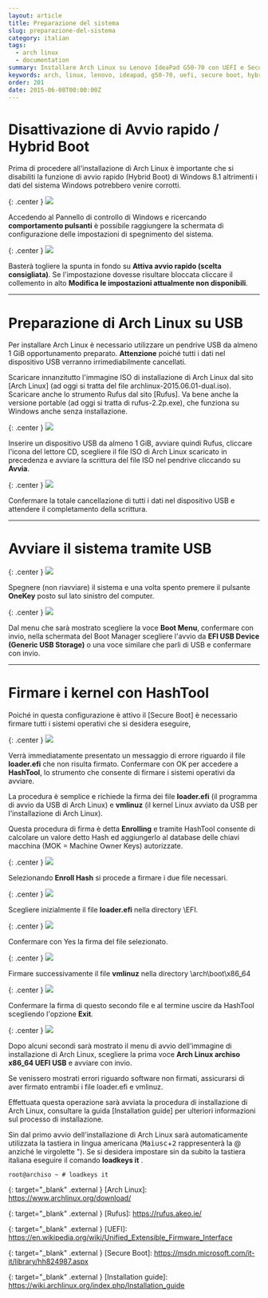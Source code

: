 ```yaml
---
layout: article
title: Preparazione del sistema
slug: preparazione-del-sistema
category: italian
tags:
  - arch linux
  - documentation
summary: Installare Arch Linux su Lenovo IdeaPad G50-70 con UEFI e Secure Boot (parte 1 - Preparazione del sistema)
keywords: arch, linux, lenovo, ideapad, g50-70, uefi, secure boot, hybrid, boot, hashtool
order: 201
date: 2015-06-08T00:00:00Z
---
```


# Disattivazione di Avvio rapido / Hybrid Boot

Prima di procedere all'installazione di Arch Linux è importante che si disabiliti
la funzione di avvio rapido (Hybrid Boot) di Windows 8.1 altrimenti i dati del
sistema Windows potrebbero venire corrotti.

{: .center }
![](/resources/articles/arch-g50-70/windows/comportamento-pulsante-spegnimento.png)

Accedendo al Pannello di controllo di Windows e ricercando **comportamento
pulsanti** è possibile raggiungere la schermata di configurazione delle
impostazioni di spegnimento del sistema.

{: .center }
![](/resources/articles/arch-g50-70/windows/disattivazione-avvio-rapido.png)

Basterà togliere la spunta in fondo su **Attiva avvio rapido (scelta consigliata)**.
Se l'impostazione dovesse risultare bloccata cliccare il collemento in alto
**Modifica le impostazioni attualmente non disponibili**.

-----

# Preparazione di Arch Linux su USB

Per installare Arch Linux è necessario utilizzare un pendrive USB da almeno 1 GiB
opportunamento preparato. **Attenzione** poiché tutti i dati nel dispositivo USB
verranno irrimediabilmente cancellati.

Scaricare innanzitutto l'immagine ISO di installazione di Arch Linux dal sito
[Arch Linux] (ad oggi si tratta del file archlinux-2015.06.01-dual.iso).
Scaricare anche lo strumento Rufus dal sito [Rufus].
Va bene anche la versione portable (ad oggi si tratta di rufus-2.2p.exe), che
funziona su Windows anche senza installazione.

{: .center }
![](/resources/articles/arch-g50-70/rufus/rufus.png)

Inserire un dispositivo USB da almeno 1 GiB, avviare quindi Rufus, cliccare
l'icona del lettore CD, scegliere il file ISO di Arch Linux scaricato in
precedenza e avviare la scrittura del file ISO nel pendrive cliccando su **Avvia**.

{: .center }
![](/resources/articles/arch-g50-70/rufus/rufus-conferma.png)

Confermare la totale cancellazione di tutti i dati nel dispositivo USB e
attendere il completamento della scrittura.

-----

# Avviare il sistema tramite USB

{: .center }
![](/resources/articles/arch-g50-70/lenovo-laptop-g50-70-sx.png)

Spegnere (non riavviare) il sistema e una volta spento premere il pulsante
**OneKey** posto sul lato sinistro del computer.

{: .center }
![](/resources/articles/arch-g50-70/novo-button-menu.png)

Dal menu che sarà mostrato scegliere la voce **Boot Menu**, confermare con invio,
nella schermata del Boot Manager scegliere l'avvio da **EFI USB Device (Generic
USB Storage)** o una voce similare che parli di USB e confermare con invio.

-----

# Firmare i kernel con HashTool

Poiché in questa configurazione è attivo il [Secure Boot] è necessario firmare
tutti i sistemi operativi che si desidera eseguire,

{: .center }
![](/resources/articles/arch-g50-70/hashtool/hashtool-1.png)

Verrà immediatamente presentato un messaggio di errore riguardo il file
**loader.efi** che non risulta firmato. Confermare con OK per accedere a
**HashTool**, lo strumento che consente di firmare i sistemi operativi da avviare.

La procedura è semplice e richiede la firma dei file **loader.efi** (il programma
di avvio da USB di Arch Linux) e **vmlinuz** (il kernel Linux avviato da USB
per l'installazione di Arch Linux).

Questa procedura di firma è detta **Enrolling** e tramite HashTool consente di
calcolare un valore detto Hash ed aggiungerlo al database delle chiavi macchina
(MOK = Machine Owner Keys) autorizzate.

{: .center }
![](/resources/articles/arch-g50-70/hashtool/hashtool-2.png)

Selezionando **Enroll Hash** si procede a firmare i due file necessari.

{: .center }
![](/resources/articles/arch-g50-70/hashtool/hashtool-3.png)

Scegliere inizialmente il file **loader.efi** nella directory \EFI.

{: .center }
![](/resources/articles/arch-g50-70/hashtool/hashtool-4.png)

Confermare con Yes la firma del file selezionato.

{: .center }
![](/resources/articles/arch-g50-70/hashtool/hashtool-5.png)

Firmare successivamente il file **vmlinuz** nella directory \arch\boot\x86_64

{: .center }
![](/resources/articles/arch-g50-70/hashtool/hashtool-6.png)

Confermare la firma di questo secondo file e al termine uscire da HashTool
scegliendo l'opzione **Exit**.

{: .center }
![](/resources/articles/arch-g50-70/arch-linux-efi-menu.png)

Dopo alcuni secondi sarà mostrato il menu di avvio dell'immagine di installazione
di Arch Linux, scegliere la prima voce **Arch Linux archiso x86_64 UEFI USB** e
avviare con invio.

Se venissero mostrati errori riguardo software non firmati, assicurarsi di
aver firmato entrambi i file loader.efi e vmlinuz.

Effettuata questa operazione sarà avviata la procedura di installazione di
Arch Linux, consultare la guida [Installation guide] per ulteriori informazioni
sul processo di installazione.

Sin dal primo avvio dell'installazione di Arch Linux sarà automaticamente
utilizzata la tastiera in lingua americana (<kbd>Maiusc</kbd>+<kbd>2</kbd>
rappresenterà la @ anziché le virgolette "). Se si desidera impostare sin da
subito la tastiera italiana eseguire il comando **loadkeys it** .

    root@archiso ~ # loadkeys it

{: target="_blank" .external }
[Arch Linux]: https://www.archlinux.org/download/

{: target="_blank" .external }
[Rufus]: https://rufus.akeo.ie/

{: target="_blank" .external }
[UEFI]: https://en.wikipedia.org/wiki/Unified_Extensible_Firmware_Interface

{: target="_blank" .external }
[Secure Boot]: https://msdn.microsoft.com/it-it/library/hh824987.aspx

{: target="_blank" .external }
[Installation guide]: https://wiki.archlinux.org/index.php/Installation_guide
